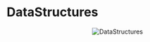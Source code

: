 # DataStructures
<p align=center>
<img alt="DataStructures"
     src="https://user-images.githubusercontent.com/84223691/175756280-289306a2-9006-4a5d-8d3b-300f19161da3.png" />
</p>
